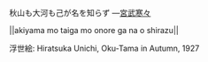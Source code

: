 秋山も大河も己が名を知らず
—[宮武寒々](https://ja.wikipedia.org/wiki/宮武寒々)

||akiyama mo taiga mo onore ga na o shirazu||

浮世絵: Hiratsuka Unichi, Oku-Tama in Autumn, 1927
